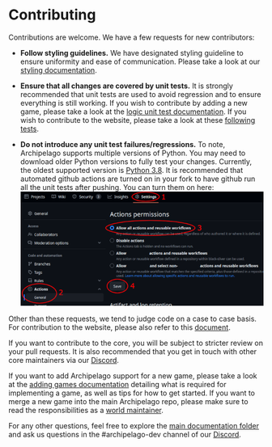 # Contributing
Contributions are welcome. We have a few requests for new contributors:

* **Follow styling guidelines.**
We have designated styling guideline to ensure uniformity and ease of communication. Please take a look at 
our [styling documentation](/docs/style.md).

* **Ensure that all changes are covered by unit tests.** 
It is strongly recommended that unit tests are used to avoid regression and to ensure everything is still working.
If you wish to contribute by adding a new game, please take a look at the [logic unit test documentation](/docs/world%20api.md#tests).
If you wish to contribute to the website, please take a look at these [following tests](/test/webhost).

* **Do not introduce any unit test failures/regressions.**
To note, Archipelago supports multiple versions of Python. You may need to download older Python versions to fully test
your changes. Currently, the oldest supported version is [Python 3.8](https://www.python.org/downloads/release/python-380/). 
It is recommended that automated github actions are turned on in your fork to have github run all the unit tests after pushing. 
You can turn them on here:
![Github actions example](./img/github-actions-example.png)

Other than these requests, we tend to judge code on a case to case basis. For contribution to the website, please also refer to
this [document](/WebHostLib/README.md).

If you want to contribute to the core, you will be subject to stricter review on your pull requests. It is also recommended
that you get in touch with other core maintainers via our [Discord](https://archipelago.gg/discord).

If you want to add Archipelago support for a new game, please take a look at the [adding games documentation](/docs/adding%20games.md) detailing what is required 
for implementing a game, as well as tips for how to get started.
If you want to merge a new game into the main Archipelago repo, please make sure to read the responsibilities as a 
[world maintainer](/docs/world%20maintainer.md).

For any other questions, feel free to explore the [main documentation folder](/docs/) and ask us questions in the #archipelago-dev channel 
of our [Discord](https://archipelago.gg/discord).
